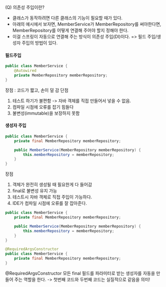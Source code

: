(Q) 의존성 주입이란?
* 클래스가 동작하려면 다른 클래스의 기능이 필요할 때가 있다.
* 아래의 예시에서 보자면, MemberService가 MemberRepository를 써야한다면, MemberRepository를 어떻게 연결해 주어야 할지 정해야 한다.
* 이걸 스프링이 자동으로 연결해 주는 방식이 의존성 주입(DI)이다. => 필드 주입/생성자 주입의 방법이 있다.

#### 필드주입
```java
public class MemberService {
    @Autowired
    private MemberRepository memberRepository;
}

```
장점 : 코드가 짧고, 손이 덜 감
단점
1. 테스트 하기가 불편함 -> 자바 객체를 직접 만들어서 넣을 수 없음.
2. 컴파일 시점에 오류를 잡기 힘들다
3. 불변성(immutable)을 보장하지 못함

#### 생성자 주입
```java
public class MemberService {
    private final MemberRepository memberRepository;

    public MemberService(MemberRepository memberRepository) {
        this.memberRepository = memberRepository;
    }
}

```

장점
1. 객체가 완전히 생성될 때 필요한게 다 들어감
2. final로 불변성 유지 가능
3. 테스트시 자바 객체로 직접 주입이 가능하다.
4. IDE가 컴파일 시점에 오류를 잘 잡아준다.

``` java
public class MemberService {
    private final MemberRepository memberRepository;

    public MemberService(MemberRepository memberRepository) {
        this.memberRepository = memberRepository;
    }
}

@RequiredArgsConstructor
public class MemberService {
    private final MemberRepository memberRepository;
}

```
@RequiredArgsConstructor
모든 final 필드를 파라미터로 받는 생성자를 자동을 만들어 주는 역할을 한다. -> 첫번째 코드와 두번째 코드는 실질적으로 같음을 의미!


